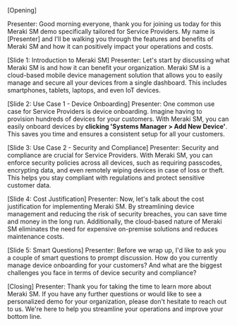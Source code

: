 [Opening]

Presenter: Good morning everyone, thank you for joining us today for this Meraki SM demo specifically tailored for Service Providers. My name is [Presenter] and I'll be walking you through the features and benefits of Meraki SM and how it can positively impact your operations and costs.

[Slide 1: Introduction to Meraki SM]
Presenter: Let's start by discussing what Meraki SM is and how it can benefit your organization. Meraki SM is a cloud-based mobile device management solution that allows you to easily manage and secure all your devices from a single dashboard. This includes smartphones, tablets, laptops, and even IoT devices.

[Slide 2: Use Case 1 - Device Onboarding]
Presenter: One common use case for Service Providers is device onboarding. Imagine having to provision hundreds of devices for your customers. With Meraki SM, you can easily onboard devices by **clicking 'Systems Manager > Add New Device'**. This saves you time and ensures a consistent setup for all your customers.

[Slide 3: Use Case 2 - Security and Compliance]
Presenter: Security and compliance are crucial for Service Providers. With Meraki SM, you can enforce security policies across all devices, such as requiring passcodes, encrypting data, and even remotely wiping devices in case of loss or theft. This helps you stay compliant with regulations and protect sensitive customer data.

[Slide 4: Cost Justification]
Presenter: Now, let's talk about the cost justification for implementing Meraki SM. By streamlining device management and reducing the risk of security breaches, you can save time and money in the long run. Additionally, the cloud-based nature of Meraki SM eliminates the need for expensive on-premise solutions and reduces maintenance costs.

[Slide 5: Smart Questions]
Presenter: Before we wrap up, I'd like to ask you a couple of smart questions to prompt discussion. How do you currently manage device onboarding for your customers? And what are the biggest challenges you face in terms of device security and compliance?

[Closing]
Presenter: Thank you for taking the time to learn more about Meraki SM. If you have any further questions or would like to see a personalized demo for your organization, please don't hesitate to reach out to us. We're here to help you streamline your operations and improve your bottom line.